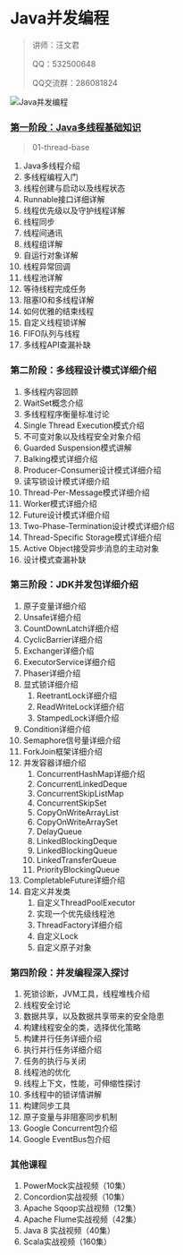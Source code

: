 # Java并发编程

> 讲师：汪文君
>
>QQ：532500648
>
>QQ交流群：286081824


<img src="https://tva1.sinaimg.cn/large/006y8mN6ly1g8szj5cfvoj31600sd11b.jpg" alt="Java并发编程" style="zoom:100%;" />

### [第一阶段：Java多线程基础知识](01-thread-base/README.md)
> 01-thread-base

1. Java多线程介绍
2. 多线程编程入门
3. 线程创建与启动以及线程状态
4. Runnable接口详细详解
5. 线程优先级以及守护线程详解
6. 线程同步
7. 线程间通讯
8. 线程组详解
9. 自运行对象详解
10. 线程异常回调
11. 线程池详解
12. 等待线程完成任务
13. 阻塞IO和多线程详解
14. 如何优雅的结束线程
15. 自定义线程锁详解
16. FIFO队列与线程
17. 多线程API查漏补缺

### 第二阶段：多线程设计模式详细介绍

1. 多线程内容回顾
2. WaitSet概念介绍
3. 多线程程序衡量标准讨论
4. Single Thread Execution模式介绍
5. 不可变对象以及线程安全对象介绍
6. Guarded Suspension模式讲解
7. Balking模式详细介绍
8. Producer-Consumer设计模式详细介绍
9. 读写锁设计模式详细介绍
10. Thread-Per-Message模式详细介绍
11. Worker模式详细介绍
12. Future设计模式详细介绍
13. Two-Phase-Termination设计模式详细介绍
14. Thread-Specific Storage模式详细介绍
15. Active Object接受异步消息的主动对象
16. 设计模式查漏补缺

### 第三阶段：JDK并发包详细介绍

1. 原子变量详细介绍
2. Unsafe详细介绍
3. CountDownLatch详细介绍
4. CyclicBarrier详细介绍
5. Exchanger详细介绍
6. ExecutorService详细介绍
7. Phaser详细介绍
8. 显式锁详细介绍
   1. ReetrantLock详细介绍
   2. ReadWriteLock详细介绍
   3. StampedLock详细介绍
9. Condition详细介绍
10. Semaphore信号量详细介绍
11. ForkJoin框架详细介绍
12. 并发容器详细介绍
    1. ConcurrentHashMap详细介绍
    2. ConcurrentLinkedDeque
    3. ConcurrentSkipListMap
    4. ConcurrentSkipSet
    5. CopyOnWriteArrayList
    6. CopyOnWriteArraySet
    7. DelayQueue
    8. LinkedBlockingDeque
    9. LinkedBlockingQueue
    10. LinkedTransferQueue
    11. PriorityBlockingQueue
13. CompletableFuture详细介绍
14. 自定义并发类
    1. 自定义ThreadPoolExecutor
    2. 实现一个优先级线程池
    3. ThreadFactory详细介绍
    4. 自定义Lock
    5. 自定义原子对象

### 第四阶段：并发编程深入探讨

1. 死锁诊断，JVM工具，线程堆栈介绍
2. 线程安全讨论
3. 数据共享，以及数据共享带来的安全隐患
4. 构建线程安全的类，选择优化策略
5. 构建并行任务详细介绍
6. 执行并行任务详细介绍
7. 任务的执行与关闭
8. 线程池的优化
9. 线程上下文，性能，可伸缩性探讨
10. 多线程中的锁详情讲解
11. 构建同步工具
12. 原子变量与非阻塞同步机制
13. Google Concurrent包介绍
14. Google EventBus包介绍

### 其他课程
1. PowerMock实战视频（10集）
2. Concordion实战视频（10集）
3. Apache Sqoop实战视频（12集）
4. Apache Flume实战视频（42集）
5. Java 8 实战视频（40集）
6. Scala实战视频（160集）
